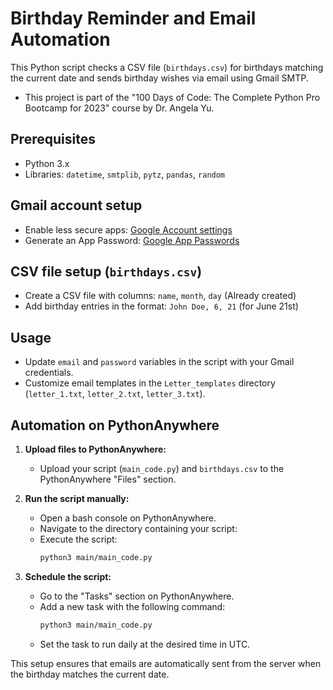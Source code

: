 # Birthday Reminder and Email Automation

This Python script checks a CSV file (`birthdays.csv`) for birthdays matching the current date and sends birthday wishes via email using Gmail SMTP.
- This project is part of the "100 Days of Code: The Complete Python Pro Bootcamp for 2023" course by Dr. Angela Yu.

## Prerequisites

- Python 3.x
- Libraries: `datetime`, `smtplib`, `pytz`, `pandas`, `random`

## Gmail account setup

- Enable less secure apps: [Google Account settings](https://myaccount.google.com/lesssecureapps)
- Generate an App Password: [Google App Passwords](https://myaccount.google.com/apppasswords)

## CSV file setup (`birthdays.csv`)

- Create a CSV file with columns: `name`, `month`, `day` (Already created)
- Add birthday entries in the format: `John Doe, 6, 21` (for June 21st)

## Usage

- Update `email` and `password` variables in the script with your Gmail credentials.
- Customize email templates in the `Letter_templates` directory (`letter_1.txt`, `letter_2.txt`, `letter_3.txt`).

## Automation on PythonAnywhere

1. **Upload files to PythonAnywhere:**
   - Upload your script (`main_code.py`) and `birthdays.csv` to the PythonAnywhere "Files" section.

2. **Run the script manually:**
   - Open a bash console on PythonAnywhere.
   - Navigate to the directory containing your script:
   - Execute the script:
     ```bash
     python3 main/main_code.py
     ```

3. **Schedule the script:**
   - Go to the "Tasks" section on PythonAnywhere.
   - Add a new task with the following command:
     ```bash
     python3 main/main_code.py
     ```
   - Set the task to run daily at the desired time in UTC.

This setup ensures that emails are automatically sent from the server when the birthday matches the current date.

